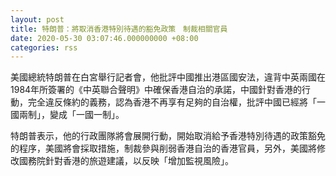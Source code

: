 ```yaml
---
layout: post
title: 特朗普：將取消香港特別待遇的豁免政策　制裁相關官員
date: 2020-05-30 03:07:46.000000000 +08:00
categories: rss
---
```


美國總統特朗普在白宮舉行記者會，他批評中國推出港區國安法，違背中英兩國在1984年所簽署的《中英聯合聲明》中確保香港自治的承諾，中國針對香港的行動，完全違反條約的義務，認為香港不再享有足夠的自治權，批評中國已經將「一國兩制」，變成「一國一制」。

特朗普表示，他的行政團隊將會展開行動，開始取消給予香港特別待遇的政策豁免的程序，美國將會採取措施，制裁參與削弱香港自治的香港官員，另外，美國將修改國務院針對香港的旅遊建議，以反映「增加監視風險」。
